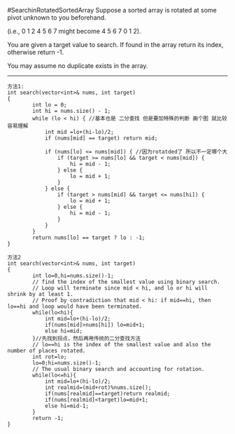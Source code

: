 #SearchinRotatedSortedArray
Suppose a sorted array is rotated at some pivot unknown to you beforehand.

(i.e., 0 1 2 4 5 6 7 might become 4 5 6 7 0 1 2).

You are given a target value to search. If found in the array return its index, otherwise return -1.

You may assume no duplicate exists in the array.


---


```
方法1: 
int search(vector<int>& nums, int target) 
{
        int lo = 0;
        int hi = nums.size() - 1;
        while (lo < hi) { //基本也是 二分查找 但是要加特殊的判断 画个图 就比较容易理解
            int mid =lo+(hi-lo)/2;
            if (nums[mid] == target) return mid;
    
            if (nums[lo] <= nums[mid]) { //因为rotatded了 所以不一定哪个大
                if (target >= nums[lo] && target < nums[mid]) {
                    hi = mid - 1;
                } else {
                    lo = mid + 1;
                }
            } else {
                if (target > nums[mid] && target <= nums[hi]) {
                    lo = mid + 1;
                } else {
                    hi = mid - 1;
                }
            }
        }
        return nums[lo] == target ? lo : -1;
}

方法2
int search(vector<int>& nums, int target) 
{
        int lo=0,hi=nums.size()-1;
        // find the index of the smallest value using binary search.
        // Loop will terminate since mid < hi, and lo or hi will shrink by at least 1.
        // Proof by contradiction that mid < hi: if mid==hi, then lo==hi and loop would have been terminated.
        while(lo<hi){
            int mid=lo+(hi-lo)/2;
            if(nums[mid]>nums[hi]) lo=mid+1;
            else hi=mid;
        }//先找到拐点，然后再用传统的二分查找方法
        // lo==hi is the index of the smallest value and also the number of places rotated.
        int rot=lo;
        lo=0;hi=nums.size()-1;
        // The usual binary search and accounting for rotation.
        while(lo<=hi){
            int mid=lo+(hi-lo)/2;
            int realmid=(mid+rot)%nums.size();
            if(nums[realmid]==target)return realmid;
            if(nums[realmid]<target)lo=mid+1;
            else hi=mid-1;
        }
        return -1;
}
```